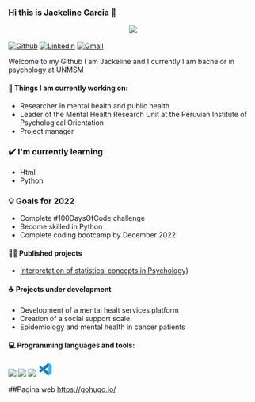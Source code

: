 ### Hi this is Jackeline Garcia 👋


<p align="center"><img width="50%" src="https://pa1.narvii.com/7655/19632574443f4d276e3bcdacb80d077bc15af3f3r1-450-450_hq.gif"/></p>



[![Github](https://img.shields.io/badge/-Github-000?style=flat&logo=Github&logoColor=white)](https://github.com/JackelineGS)
[![Linkedin](https://img.shields.io/badge/-LinkedIn-blue?style=flat&logo=Linkedin&logoColor=white)](https://www.linkedin.com/in/jackeline-garcia-75a716170/)
[![Gmail](https://img.shields.io/badge/-Gmail-c14438?style=flat&logo=Gmail&logoColor=white)](mailto:jackeline.garcia1@unmsm.edu.pe)

Welcome to my Github I am Jackeline and I currently I am bachelor in psychology at UNMSM


#### 🌱 Things I am currently working on: 

- Researcher in mental health and public health
- Leader of the Mental Health Research Unit at the Peruvian Institute of Psychological Orientation
- Project manager   

### ✔️ I'm currently learning
- Html
- Python

### 💡 Goals for 2022
- Complete #100DaysOfCode challenge
- Become skilled in Python
- Complete coding bootcamp by December 2022

#### 👩‍💻 Published projects
- [Interpretation of statistical concepts in Psychology)](http://www.marianjournals.com/files/JPER_articles/JPER_29_1_2021/Tafur_Mendoza_et_al_JPER_2021_29_1_72_96.pdf)

#### ☕ Projects under development
- Development of a mental healt services platform
- Creation of a social support scale
- Epidemiology and mental health in cancer patients

#### :computer: Programming languages and tools: 

<code><img width="10%" src="https://www.vectorlogo.zone/logos/python/python-ar21.svg"></code>
<code><img width="8%" src="https://www.vectorlogo.zone/logos/r-project/r-project-icon.svg"></code>
<code><img width="10%" src="https://www.vectorlogo.zone/logos/git-scm/git-scm-ar21.svg"></code>
<code><img width="06%" src="https://raw.githubusercontent.com/sachinverma53121/sachinverma53121/master/icons/vsc.png"></code>
<br />

##Pagina web
https://gohugo.io/ 



